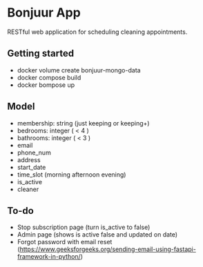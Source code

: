 # Bonjuur App

RESTful web application for scheduling cleaning appointments.

## Getting started

- docker volume create bonjuur-mongo-data
- docker compose build
- docker bompose up

## Model

- membership: string (just keeping or keeping+)
- bedrooms: integer ( < 4 )
- bathrooms: integer ( < 3 )
- email
- phone_num
- address
- start_date
- time_slot (morning afternoon evening)
- is_active
- cleaner


## To-do
- Stop subscription page (turn is_active to false)
- Admin page (shows is active false and updated on date)
- Forgot password with email reset (https://www.geeksforgeeks.org/sending-email-using-fastapi-framework-in-python/)

